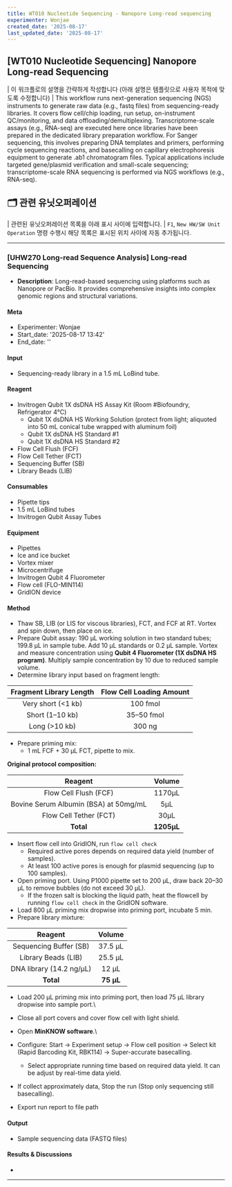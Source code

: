```yaml
---
title: WT010 Nucleotide Sequencing - Nanopore Long-read sequencing
experimenter: Wonjae
created_date: '2025-08-17'
last_updated_date: '2025-08-17'
---
```


## \[WT010 Nucleotide Sequencing\] Nanopore Long-read Sequencing

| 이 워크플로의 설명을 간략하게 작성합니다 (아래 설명은 템플릿으로 사용자 목적에 맞도록 수정합니다)
| This workflow runs next-generation sequencing (NGS) instruments to generate raw data (e.g., fastq files) from sequencing-ready libraries. It covers flow cell/chip loading, run setup, on-instrument QC/monitoring, and data offloading/demultiplexing. Transcriptome-scale assays (e.g., RNA-seq) are executed here once libraries have been prepared in the dedicated library preparation workflow. For Sanger sequencing, this involves preparing DNA templates and primers, performing cycle sequencing reactions, and basecalling on capillary electrophoresis equipment to generate .ab1 chromatogram files. Typical applications include targeted gene/plasmid verification and small-scale sequencing; transcriptome-scale RNA sequencing is performed via NGS workflows (e.g., RNA-seq).

## 🗂️ 관련 유닛오퍼레이션

| 관련된 유닛오퍼레이션 목록을 아래 표시 사이에 입력합니다.
| `F1`, `New HW/SW Unit Operation` 명령 수행시 해당 목록은 표시된 위치 사이에 자동 추가됩니다.

<!-- UNITOPERATION_LIST_START -->
------------------------------------------------------------------------
### \[UHW270 Long-read Sequence Analysis\] Long-read Sequencing

-   **Description**: Long-read-based sequencing using platforms such as Nanopore or PacBio. It provides comprehensive insights into complex genomic regions and structural variations.

#### Meta

-   Experimenter: Wonjae
-   Start_date: '2025-08-17 13:42'
-   End_date: ''

#### Input

-   Sequencing-ready library in a 1.5 mL LoBind tube.

#### Reagent

-   Invitrogen Qubit 1X dsDNA HS Assay Kit (Room #Biofoundry, Refrigerator 4℃)
    -   Qubit 1X dsDNA HS Working Solution (protect from light; aliquoted into 50 mL conical tube wrapped with aluminum foil)
    -   Qubit 1X dsDNA HS Standard #1
    -   Qubit 1X dsDNA HS Standard #2
-   Flow Cell Flush (FCF)
-   Flow Cell Tether (FCT)
-   Sequencing Buffer (SB)
-   Library Beads (LIB)

#### Consumables

-   Pipette tips
-   1.5 mL LoBind tubes
-   Invitrogen Qubit Assay Tubes

#### Equipment

-   Pipettes
-   Ice and ice bucket
-   Vortex mixer
-   Microcentrifuge
-   Invitrogen Qubit 4 Fluorometer
-   Flow cell (FLO-MIN114)
-   GridION device

#### Method

-   Thaw SB, LIB (or LIS for viscous libraries), FCT, and FCF at RT. Vortex and spin down, then place on ice.
-   Prepare Qubit assay: 190 μL working solution in two standard tubes; 199.8 μL in sample tube. Add 10 μL standards or 0.2 μL sample. Vortex and measure concentration using **Qubit 4 Fluorometer (1X dsDNA HS program)**. Multiply sample concentration by 10 due to reduced sample volume.
-   Determine library input based on fragment length:

| Fragment Library Length | Flow Cell Loading Amount |
|:-----------------------:|:------------------------:|
|   Very short (\<1 kb)   |         100 fmol         |
|     Short (1–10 kb)     |        35–50 fmol        |
|     Long (\>10 kb)      |          300 ng          |

-   Prepare priming mix:
    -   1 mL FCF + 30 μL FCT, pipette to mix.

**Original protocol composition:**

|                Reagent                |   Volume   |
|:-------------------------------------:|:----------:|
|         Flow Cell Flush (FCF)         |   1170μL   |
| Bovine Serum Albumin (BSA) at 50mg/mL |    5μL     |
|        Flow Cell Tether (FCT)         |    30μL    |
|               **Total**               | **1205μL** |

-   Insert flow cell into GridION, run `flow cell check`
    -   Required active pores depends on required data yield (number of samples).
    -   At least 100 active pores is enough for plasmid sequencing (up to 100 samples).
-   Open priming port. Using P1000 pipette set to 200 μL, draw back 20–30 μL to remove bubbles (do not exceed 30 μL).
    -   If the frozen salt is blocking the liquid path, heat the flowcell by running `flow cell check` in the GridION software.
-   Load 800 μL priming mix dropwise into priming port, incubate 5 min.
-   Prepare library mixture:

|         Reagent          |  Volume   |
|:------------------------:|:---------:|
|  Sequencing Buffer (SB)  |  37.5 μL  |
|   Library Beads (LIB)    |  25.5 μL  |
| DNA library (14.2 ng/μL) |   12 μL   |
|        **Total**         | **75 μL** |

-   Load 200 μL priming mix into priming port, then load 75 μL library dropwise into sample port.\

-   Close all port covers and cover flow cell with light shield.

-   Open **MinKNOW software**.\

-   Configure: Start → Experiment setup → Flow cell position → Select kit (Rapid Barcoding Kit, RBK114) → Super-accurate basecalling.
    -   Select appropriate running time based on required data yield. It can be adjust by real-time data yield.

- If collect approximately data, Stop the run (Stop only sequencing still basecalling).
-   Export run report to file path

#### Output

-   Sample sequencing data (FASTQ files)

#### Results & Discussions
- 
------------------------------------------------------------------------

<!-- UNITOPERATION_LIST_END -->